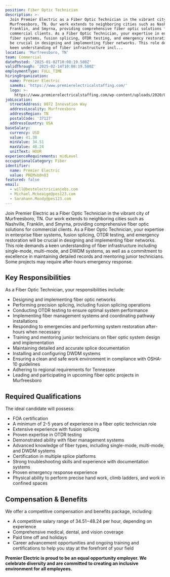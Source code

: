 ```yaml
---
position: Fiber Optic Technician
description: >-
  Join Premier Electric as a Fiber Optic Technician in the vibrant city of
  Murfreesboro, TN. Our work extends to neighboring cities such as Nashville,
  Franklin, and Smyrna, providing comprehensive fiber optic solutions for
  commercial clients. As a Fiber Optic Technician, your expertise in enterprise
  fiber systems, fusion splicing, OTDR testing, and emergency restoration will
  be crucial in designing and implementing fiber networks. This role demands a
  keen understanding of fiber infrastructure incl...
location: 'Murfreesboro, TN'
team: Commercial
datePosted: '2025-01-02T10:08:19.580Z'
validThrough: '2025-02-14T10:08:19.580Z'
employmentType: FULL_TIME
hiringOrganization:
  name: Premier Electric
  sameAs: 'https://www.premierelectricalstaffing.com/'
  logo: >-
    https://www.premierelectricalstaffing.com/wp-content/uploads/2020/05/Premier-Electrical-Staffing-logo.png
jobLocation:
  streetAddress: 8072 Innovation Way
  addressLocality: Murfreesboro
  addressRegion: TN
  postalCode: '37127'
  addressCountry: USA
baseSalary:
  currency: USD
  value: 41.38
  minValue: 34.51
  maxValue: 48.24
  unitText: HOUR
experienceRequirements: midLevel
occupationalCategory: Fiber
identifier:
  name: Premier Electric
  value: PREMxb0n83
featured: false
email:
  - will@bestelectricianjobs.com
  - Michael.Mckeaige@pes123.com
  - Sarahann.Moody@pes123.com
---
```




Join Premier Electric as a Fiber Optic Technician in the vibrant city of Murfreesboro, TN. Our work extends to neighboring cities such as Nashville, Franklin, and Smyrna, providing comprehensive fiber optic solutions for commercial clients. As a Fiber Optic Technician, your expertise in enterprise fiber systems, fusion splicing, OTDR testing, and emergency restoration will be crucial in designing and implementing fiber networks. This role demands a keen understanding of fiber infrastructure including single-mode, multi-mode, and DWDM systems, as well as a commitment to excellence in maintaining detailed records and mentoring junior technicians. Some projects may require after-hours emergency response.

## Key Responsibilities
As a Fiber Optic Technician, your responsibilities include:

- Designing and implementing fiber optic networks
- Performing precision splicing, including fusion splicing operations
- Conducting OTDR testing to ensure optimal system performance
- Implementing fiber management systems and coordinating pathway installations
- Responding to emergencies and performing system restoration after-hours when necessary
- Training and mentoring junior technicians on fiber optic system design and implementation
- Maintaining detailed and accurate splice documentation
- Installing and configuring DWDM systems
- Ensuring a clean and safe work environment in compliance with OSHA-10 guidelines
- Adhering to regional requirements for Tennessee
- Leading and participating in upcoming fiber optic projects in Murfreesboro

## Required Qualifications
The ideal candidate will possess:

- FOA certification
- A minimum of 2-5 years of experience in a fiber optic technician role
- Extensive experience with fusion splicing
- Proven expertise in OTDR testing
- Demonstrated ability with fiber management systems
- Advanced knowledge of fiber types, including single-mode, multi-mode, and DWDM systems
- Certification in multiple splice platforms
- Strong troubleshooting skills and experience with documentation systems
- Proven emergency response experience
- Physical ability to perform precise hand work, climb ladders, and work in confined spaces

## Compensation & Benefits
We offer a competitive compensation and benefits package, including:

- A competitive salary range of $34.51-$48.24 per hour, depending on experience
- Comprehensive medical, dental, and vision coverage
- Paid time off and holidays
- Career advancement opportunities and ongoing training and certifications to help you stay at the forefront of your field

**Premier Electric is proud to be an equal opportunity employer. We celebrate diversity and are committed to creating an inclusive environment for all employees.**
